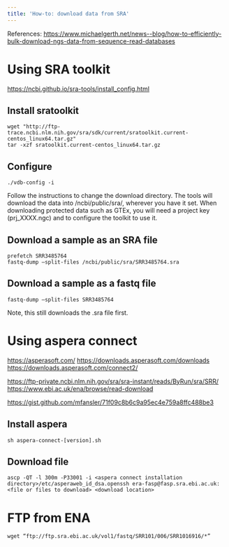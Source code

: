 ```yaml
---
title: 'How-to: download data from SRA'
---
```

References: 
https://www.michaelgerth.net/news--blog/how-to-efficiently-bulk-download-ngs-data-from-sequence-read-databases


# Using SRA toolkit
https://ncbi.github.io/sra-tools/install_config.html

## Install sratoolkit 
```
wget "http://ftp-trace.ncbi.nlm.nih.gov/sra/sdk/current/sratoolkit.current-centos_linux64.tar.gz"
tar -xzf sratoolkit.current-centos_linux64.tar.gz
```
## Configure
```
./vdb-config -i
```
Follow the instructions to change the download directory. The tools will download the data into /ncbi/public/sra/, wherever you have it set. When downloading protected data such as GTEx, you will need a project key (prj_XXXX.ngc) and to configure the toolkit to use it. 

## Download a sample as an SRA file 
```
prefetch SRR3485764
fastq-dump –split-files /ncbi/public/sra/SRR3485764.sra 
```

## Download a sample as a fastq file 
```
fastq-dump –split-files SRR3485764 
```
Note, this still downloads the .sra file first. 

# Using aspera connect 
https://asperasoft.com/
https://downloads.asperasoft.com/downloads
https://downloads.asperasoft.com/connect2/ 
 
https://ftp-private.ncbi.nlm.nih.gov/sra/sra-instant/reads/ByRun/sra/SRR/
https://www.ebi.ac.uk/ena/browse/read-download

https://gist.github.com/mfansler/71f09c8b6c9a95ec4e759a8ffc488be3

## Install aspera 
```
sh aspera-connect-[version].sh
```
## Download file 
```
ascp -QT -l 300m -P33001 -i <aspera connect installation directory>/etc/asperaweb_id_dsa.openssh era-fasp@fasp.sra.ebi.ac.uk:<file or files to download> <download location>
```


# FTP from ENA 
```
wget “ftp://ftp.sra.ebi.ac.uk/vol1/fastq/SRR101/006/SRR1016916/*”
```


